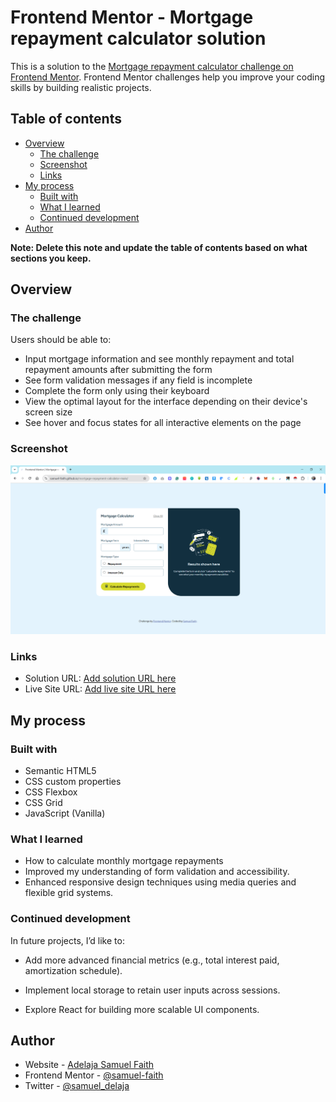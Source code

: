 # Frontend Mentor - Mortgage repayment calculator solution

This is a solution to the [Mortgage repayment calculator challenge on Frontend Mentor](https://www.frontendmentor.io/challenges/mortgage-repayment-calculator-Galx1LXK73). Frontend Mentor challenges help you improve your coding skills by building realistic projects. 

## Table of contents

- [Overview](#overview)
  - [The challenge](#the-challenge)
  - [Screenshot](#screenshot)
  - [Links](#links)
- [My process](#my-process)
  - [Built with](#built-with)
  - [What I learned](#what-i-learned)
  - [Continued development](#continued-development)
- [Author](#author)

**Note: Delete this note and update the table of contents based on what sections you keep.**

## Overview

### The challenge

Users should be able to:

- Input mortgage information and see monthly repayment and total repayment amounts after submitting the form
- See form validation messages if any field is incomplete
- Complete the form only using their keyboard
- View the optimal layout for the interface depending on their device's screen size
- See hover and focus states for all interactive elements on the page

### Screenshot

![](./assets/images/solution.png)

### Links

- Solution URL: [Add solution URL here](https://github.com/samuel-faith/mortgage-repayment-calculator-main)
- Live Site URL: [Add live site URL here](https://samuel-faith.github.io/mortgage-repayment-calculator-main/)

## My process

### Built with

- Semantic HTML5
- CSS custom properties
- CSS Flexbox
- CSS Grid
- JavaScript (Vanilla)

### What I learned

- How to calculate monthly mortgage repayments
- Improved my understanding of form validation and accessibility.
- Enhanced responsive design techniques using media queries and flexible grid systems.

### Continued development

In future projects, I’d like to:

- Add more advanced financial metrics (e.g., total interest paid, amortization schedule).

- Implement local storage to retain user inputs across sessions.

- Explore React for building more scalable UI components.

## Author

- Website - [Adelaja Samuel Faith](https://github.com/samuel-faith)
- Frontend Mentor - [@samuel-faith](https://www.frontendmentor.io/profile/samuel-faith)
- Twitter - [@samuel_delaja](https://www.twitter.com/samuel_delaja)
